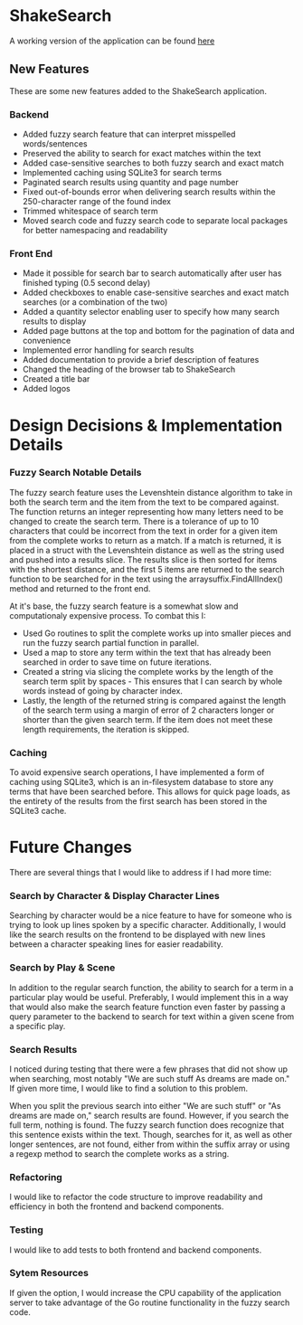 # ShakeSearch

A working version of the application can be found [here](https://jakedevar-shakesearch.onrender.com/)

## New Features
These are some new features added to the ShakeSearch application.

### Backend
* Added fuzzy search feature that can interpret misspelled words/sentences
* Preserved the ability to search for exact matches within the text
* Added case-sensitive searches to both fuzzy search and exact match
* Implemented caching using SQLite3 for search terms
* Paginated search results using quantity and page number
* Fixed out-of-bounds error when delivering search results within the 250-character range of the found index
* Trimmed whitespace of search term
* Moved search code and fuzzy search code to separate local packages for better namespacing and readability

### Front End
* Made it possible for search bar to search automatically after user has finished typing (0.5 second delay)
* Added checkboxes to enable case-sensitive searches and exact match searches (or a combination of the two)
* Added a quantity selector enabling user to specify how many search results to display
* Added page buttons at the top and bottom for the pagination of data and convenience
* Implemented error handling for search results
* Added documentation to provide a brief description of features
* Changed the heading of the browser tab to ShakeSearch
* Created a title bar
* Added logos

# Design Decisions & Implementation Details
### Fuzzy Search Notable Details
The fuzzy search feature uses the Levenshtein distance algorithm to take in both the search term and the item from the text to be compared against.
The function returns an integer representing how many letters need to be changed to create the search term.
There is a tolerance of up to 10 characters that could be incorrect from the text in order for a given item from the complete works to return as a match.
If a match is returned, it is placed in a struct with the Levenshtein distance as well as the string used and pushed into a results slice.
The results slice is then sorted for items with the shortest distance, and the first 5 items are returned to the search function to be searched for in the text using the arraysuffix.FindAllIndex() method and returned to the front end.

At it's base, the fuzzy search feature is a somewhat slow and computationaly expensive process. To combat this I:

* Used Go routines to split the complete works up into smaller pieces and run the fuzzy search partial function in parallel.
* Used a map to store any term within the text that has already been searched in order to save time on future iterations.
* Created a string via slicing the complete works by the length of the search term split by spaces - This ensures that I can search by whole words instead of going by character index.
* Lastly, the length of the returned string is compared against the length of the search term using a margin of error of 2 characters longer or shorter than the given search term. If the item does not meet these length requirements, the iteration is skipped.

### Caching
To avoid expensive search operations, I have implemented a form of caching using SQLite3, which is an in-filesystem database to store any terms that have been searched before. This allows for quick page loads, as the entirety of the results from the first search has been stored in the SQLite3 cache.


# Future Changes
There are several things that I would like to address if I had more time:

### Search by Character & Display Character Lines
Searching by character would be a nice feature to have for someone who is trying to look up lines spoken by a specific character. Additionally, I would like the search results on the frontend to be displayed with new lines between a character speaking lines for easier readability.

### Search by Play & Scene
In addition to the regular search function, the ability to search for a term in a particular play would be useful. Preferably, I would implement this in a way that would also make the search feature function even faster by passing a query parameter to the backend to search for text within a given scene from a specific play.

### Search Results
I noticed during testing that there were a few phrases that did not show up when searching, most notably "We are such stuff As dreams are made on." If given more time, I would like to find a solution to this problem.

When you split the previous search into either "We are such stuff" or "As dreams are made on," search results are found. However, if you search the full term, nothing is found. The fuzzy search function does recognize that this sentence exists within the text. Though, searches for it, as well as other longer sentences, are not found, either from within the suffix array or using a regexp method to search the complete works as a string.

### Refactoring
I would like to refactor the code structure to improve readability and efficiency in both the frontend and backend components.

### Testing
I would like to add tests to both frontend and backend components.

### Sytem Resources
If given the option, I would increase the CPU capability of the application server to take advantage of the Go routine functionality in the fuzzy search code.
